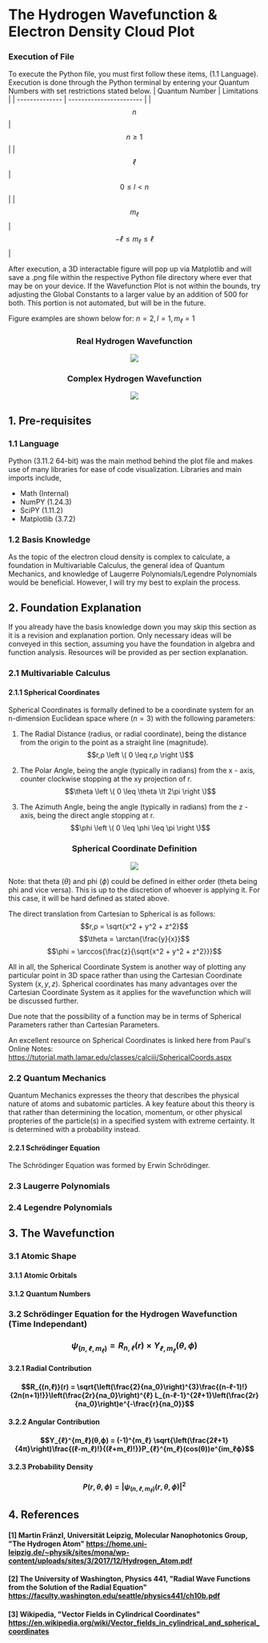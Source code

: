 # The Hydrogen Wavefunction & Electron Density Cloud Plot

### Execution of File
To execute the Python file, you must first follow these items, (1.1 Language). Execution is done through the Python terminal by entering your Quantum Numbers with set restrictions stated below.
| Quantum Number | Limitations             |
| -------------- | ----------------------- |
| $$n$$          | $$n \geq  1$$           |
| $$ℓ$$          | $$0 \leq  l \lt  n$$    |
| $$m_ℓ$$        | $$-ℓ \leq m_ℓ \leq ℓ$$   |

After execution, a 3D interactable figure will pop up via Matplotlib and will save a .png file within the respective Python file directory where ever that may be on your device. If the Wavefunction Plot is not within the bounds, try adjusting the Global Constants to a larger value by an addition of 500 for both. This portion is not automated, but will be in the future.

Figure examples are shown below for: $n = 2, l = 1, m_ℓ = 1$

<div align="center">
  <h3> Real Hydrogen Wavefunction </h3>
  <img src="Example_211_Real.png" />
  
  <h3> Complex Hydrogen Wavefunction </h3>
  <img src="Example_211_Complex.png" />
</div>

## 1. Pre-requisites

### 1.1 Language
Python (3.11.2 64-bit) was the main method behind the plot file and makes use of many libraries for ease of code visualization. Libraries and main imports include,

* Math (Internal)
* NumPY (1.24.3)
* SciPY (1.11.2)
* Matplotlib (3.7.2)

### 1.2 Basis Knowledge
As the topic of the electron cloud density is complex to calculate, a foundation in Multivariable Calculus, the general idea of Quantum Mechanics, and knowledge of Laugerre Polynomials/Legendre Polynomials would be beneficial. However, I will try my best to explain the process.


## 2. Foundation Explanation
If you already have the basis knowledge down you may skip this section as it is a revision and explanation portion. Only necessary ideas will be conveyed in this section, assuming you have the foundation in algebra and function analysis. Resources will be provided as per section explanation.

### 2.1 Multivariable Calculus 

#### 2.1.1 Spherical Coordinates 
Spherical Coordinates is formally defined to be a coordinate system for an n-dimension Euclidean space where $(n = 3)$ with the following parameters:

1) The Radial Distance (radius, or radial coordinate), being the distance from the origin to the point as a straight line (magnitude). $$r,ρ \left \( 0 \leq r,ρ \right \)$$ 

2) The Polar Angle, being the angle (typically in radians) from the x - axis, counter clockwise stopping at the xy projection of r. $$\theta \left \( 0 \leq \theta \lt 2\pi \right \)$$ 

3) The Azimuth Angle, being the angle (typically in radians) from the z - axis, being the direct angle stopping at r. $$\phi \left \( 0 \leq \phi  \leq \pi \right \)$$

<div align="center">
  <h3> Spherical Coordinate Definition </h3>
  <img src="https://upload.wikimedia.org/wikipedia/commons/thumb/8/82/Sphericalcoordinates.svg/280px-Sphericalcoordinates.svg.png" />
</div>

Note: that theta ($\theta$) and phi ($\phi$) could be defined in either order (theta being phi and vice versa). This is up to the discretion of whoever is applying it. For this case, it will be hard defined as stated above.

The direct translation from Cartesian to Spherical is as follows:
$$r,ρ = \sqrt{x^2 + y^2 + z^2}$$
$$\theta = \arctan{\frac{y}{x}}$$
$$\phi = \arccos{\frac{z}{\sqrt{x^2 + y^2 + z^2}}}$$

All in all, the Spherical Coordinate System is another way of plotting any particular point in 3D space rather than using the Cartesian Coordinate System $(x, y, z)$. Spherical coordinates has many advantages over the Cartesian Coordinate System as it applies for the wavefunction which will be discussed further. 

Due note that the possibility of a function may be in terms of Spherical Parameters rather than Cartesian Parameters.

An excellent resource on Spherical Coordinates is linked here from Paul's Online Notes: https://tutorial.math.lamar.edu/classes/calciii/SphericalCoords.aspx

### 2.2 Quantum Mechanics 
Quantum Mechanics expresses the theory that describes the physical nature of atoms and subatomic particles. A key feature about this theory is that rather than determining the location, momentum, or other physical propteries of the particle(s) in a specified system with extreme certainty. It is determined with a probability instead. 

#### 2.2.1 Schrödinger Equation 
The Schrödinger Equation was formed by Erwin Schrödinger. 


### 2.3 Laugerre Polynomials 



### 2.4 Legendre Polynomials 



## 3. The Wavefunction 



### 3.1 Atomic Shape



#### 3.1.1 Atomic Orbitals



#### 3.1.2 Quantum Numbers



### 3.2 Schrödinger Equation for the Hydrogen Wavefunction (Time Independant)

### $$\psi_{(n,ℓ,m_ℓ)} = R_{n,ℓ}(r)\times Y_{ℓ,m_ℓ}(\theta,\phi)$$

#### 3.2.1 Radial Contribution

#### $$R_{(n,ℓ)}(r) = \sqrt{\left(\frac{2}{na_0}\right)^{3}\frac{(n-ℓ-1)!}{2n(n+1)!}}\left(\frac{2r}{na_0}\right)^{ℓ} L_{n-ℓ-1}^{2ℓ+1}\left(\frac{2r}{na_0}\right)e^{-\frac{r}{na_0}}$$

#### 3.2.2 Angular Contribution 

#### $$Y_{ℓ}^{m_ℓ}(θ,ϕ) = (-1)^{m_ℓ} \sqrt{\left(\frac{2ℓ+1}{4π}\right)\frac{(ℓ-m_ℓ)!}{(ℓ+m_ℓ)!}}P_{ℓ}^{m_ℓ}(cos(θ))e^{im_ℓϕ}$$

#### 3.2.3 Probability Density

#### $$P(r,\theta,\phi) = |\psi_{(n,ℓ,m_ℓ)}(r,\theta,\phi)|^2$$

## 4. References
#### [1] Martin Fränzl, Universität Leipzig, Molecular Nanophotonics Group, "The Hydrogen Atom" https://home.uni-leipzig.de/~physik/sites/mona/wp-content/uploads/sites/3/2017/12/Hydrogen_Atom.pdf
#### [2] The University of Washington, Physics 441, "Radial Wave Functions from the Solution of the Radial Equation" https://faculty.washington.edu/seattle/physics441/ch10b.pdf
#### [3] Wikipedia, "Vector Fields in Cylindrical Coordinates" https://en.wikipedia.org/wiki/Vector_fields_in_cylindrical_and_spherical_coordinates
